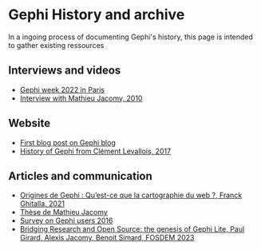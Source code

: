 # Gephi History and archive

In a ingoing process of documenting Gephi's history, this page is intended to gather existing ressources

## Interviews and videos

- [Gephi week 2022 in Paris](https://www.youtube.com/watch?v=tW43uG3I9Hc&list=PLUQOUc21qnkmepaCEsS5ij0XJCwHFPweH&ab_channel=Gephi)
- [Interview with Mathieu Jacomy, 2010](https://gephi.wordpress.com/2010/02/01/gephi-initiator-interview-how-semiotics-matter/)

## Website

- [First blog post on Gephi blog](https://gephi.wordpress.com/2008/09/28/in-the-beginning/)
- [History of Gephi from Clément Levallois, 2017](https://seinecle.github.io/gephi-tutorials/generated-html/history-en.html#:~:text=1.-,The%20birth%20of%20Gephi,exploration%20of%20web%2Dbased%20graphs.&text=In%202007%2F2008%2C%20this%20project,Technologique%20de%20Compi%C3%A8gne%20(UTC).)

## Articles and communication

- [Origines de Gephi : Qu’est-ce que la cartographie du web ?, Franck Ghitalla, 2021](https://books.openedition.org/oep/person/15378)
- [Thèse de Mathieu Jacomy](https://reticular.hypotheses.org/1879)
- [Survey on Gephi users 2016](https://gephi.wordpress.com/tag/survey/)
- [Bridging Research and Open Source: the genesis of Gephi Lite, Paul Girard, Alexis Jacomy, Benoit Simard, FOSDEM 2023](https://fosdem.org/2024/schedule/event/fosdem-2024-3253-bridging-research-and-open-source-the-genesis-of-gephi-lite/)